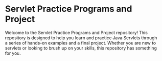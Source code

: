 # Servlet Practice Programs and Project
Welcome to the Servlet Practice Programs and Project repository! This repository is designed to help you learn and practice Java Servlets through a series of hands-on examples and a final project.
Whether you are new to servlets or looking to brush up on your skills, this repository has something for you.
